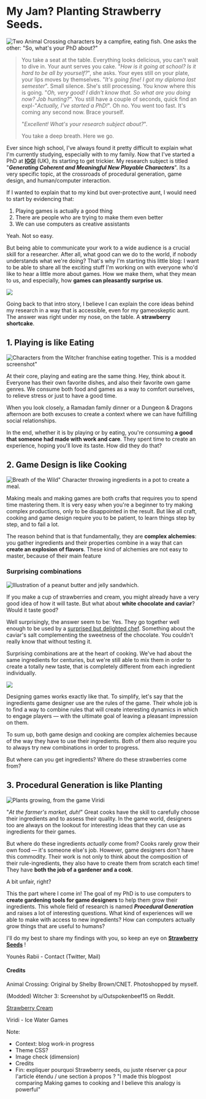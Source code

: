 # My Jam? Planting Strawberry Seeds.

![Two Animal Crossing characters by a campfire, eating fish. One asks the other: "So, what's your PhD about?"](img/post/animal-crossing-phd.png)


> You take a seat at the table. Everything looks delicious, you can't wait to dive in. Your aunt serves you cake. "*How is it going at school? Is it hard to be all by yourself?*", she asks. Your eyes still on your plate, your lips moves by themselves. "*It's going fine! I got my diploma last semester*". Small silence. She's still processing. You know where this is going.
"*Oh, very good! I didn't know that. So what are you doing now? Job hunting?*". You still have a couple of seconds, quick find an expl-"*Actually, I've started a PhD!*". Oh no. You went too fast. It's coming any second now. Brace yourself.
>
>
>"*Excellent! What's your research subject about?*".
>
> You take a deep breath. Here we go.

Ever since high school, I've always found it pretty difficult to explain what I'm currently studying, especially with to my family. Now that I've started a PhD at **[IGGI](https://iggi.org.uk/)** (UK), its starting to get trickier. My research subject is titled "_**Generating Coherent and Meaningful New Playable Characters**_". Its a very specific topic, at the crossroads of procedural generation, game design, and human/computer interaction.

If I wanted to explain that to my kind but over-protective aunt, I would need to start by evidencing that:
1. Playing games is actually a good thing
1. There are people who are trying to make them even better
1. We can use computers as creative assistants

Yeah. Not so easy.

But being able to communicate your work to a wide audience is a crucial skill for a researcher. After all, what good can we do to the world, if nobody understands what we're doing? That's why I'm starting this little blog: I want to be able to share all the exciting stuff I'm working on with everyone who'd like to hear a little more about games. How we make them, what they mean to us, and especially, how **games can pleasantly surprise us**.

![](img/post/strawberry-cake.png)

Going back to that intro story, I believe I can  explain the core ideas behind my research in a way that is accessible, even for my gameoskeptic aunt. The answer was right under my nose, on the table. A **strawberry shortcake**.

## 1.  Playing is like Eating

![Characters from the Witcher franchise eating together. This is a modded screenshot"](img/post/witcher-dinner.jpg)

At their core, playing and eating are the same thing. Hey, think about it. Everyone has their own favorite dishes, and also their favorite own game genres. We consume both food and games as a way to comfort ourselves, to relieve stress or just to have a good time.

When you look closely, a Ramadan family dinner or a Dungeon & Dragons afternoon are both excuses to create a context where we can have fulfilling social relationships.

In the end, whether it is by playing or  by eating, you're consuming **a good that someone had made with work and care**. They spent time to create an experience, hoping you'll love its taste. How did they do that?

## 2.  Game Design is like Cooking

  ![Breath of the Wild" Character throwing ingredients in a pot to create a meal.](img/post/botw-cooking.gif)

Making meals and making games are both crafts that requires you to spend time mastering them. It is very easy when you're a beginner to try making complex productions, only to be disappointed in the result. But like all craft, cooking and game design require you to be patient, to learn things step by step, and to fail a lot.

The reason behind that is that fundamentally, they are **complex alchemies**: you gather ingredients and their properties combine in a way that can **create an explosion of flavors**. These kind of alchemies are not easy to master, because of their main feature


### Surprising combinations

  ![Illustration of a peanut butter and jelly sandwhich.](img/post/strawberry-cream.png)

  If you make a cup of strawberries and cream, you might already have a very good idea of how it will taste. But what about **white chocolate and caviar**? Would it taste good?

  Well surprisingly, the answer seem to be: Yes. They go together well enough to be used by a [ surprised but delighted chef](https://www.theguardian.com/lifeandstyle/2002/may/04/foodanddrink.shopping). Something about the caviar's salt complementing the sweetness of the chocolate. You couldn't really know that without testing it.

  Surprising combinations are at the heart of cooking. We've had about the same ingredients for centuries, but we're still able to mix them in order to create a totally new taste, that is completely different from each ingredient individually.

   ![ ](img/post/mda-food.png)

   Designing games works exactly like that. To simplify, let's say that the ingredients game designer use are the rules of the game. Their whole job is to find a way to combine rules that will create interesting dynamics in which to engage players — with the ultimate goal of leaving a pleasant impression on them.


To sum up, both game design and cooking are complex alchemies because of the way they have to use their ingredients. Both of them also require you to always try new combinations in order to progress.

But where can you get ingredients? Where do these strawberries come from?

## 3. Procedural Generation is like Planting

![Plants growing, from the game Viridi](img/post/viridi-grow.gif)

"*At the farmer's market, duh!*" Great cooks have the skill to carefully choose their ingredients and to assess their quality. In the game world, designers too are always on the lookout for interesting ideas that they can use as ingredients for their games.

But where do these ingredients *actually* come from?
Cooks rarely grow their own food — it's someone else's job. However, game designers don't have this commodity. Their work is not only to think about the composition of their rule-ingredients, they also have to create them from scratch each time! They have **both the job of a gardener and a cook**.

A bit unfair, right?

This the part where I come in! The goal of my PhD is to use computers to **create gardening tools for  game designers** to help them grow their ingredients. This whole field of research is named _**Procedural Generation**_ and raises a lot of interesting questions. What kind of experiences will we able to make with access to new ingredients? How can computers actually grow things that are useful to humans?



I'll do my best to share my findings with you, so keep an eye on **[Strawberry Seeds](http://strawberryseeds.github.io)** !

Younès Rabii - Contact (Twitter, Mail)




#### Credits

Animal Crossing: Original by Shelby Brown/CNET. Photoshopped by myself.

(Modded) Witcher 3: Screenshot by u/Outspokenbeef15 on Reddit.

[Strawberry Cream](https://www.pngegg.com/en/png-brbho/download)

Viridi - Ice Water Games



Note:
- Context: blog work-in progress
- Theme CSS?
- Image check (dimension)
- Credits
- Fin: expliquer pourquoi Strawberry seeds, ou juste réserver ça pour l'article étendu / une section à propos ? "I made this blogpost comparing Making games to cooking and I believe this analogy is powerful"

